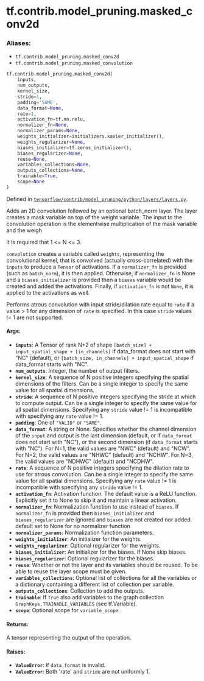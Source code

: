 <div itemscope itemtype="http://developers.google.com/ReferenceObject">
<meta itemprop="name" content="tf.contrib.model_pruning.masked_conv2d" />
<meta itemprop="path" content="Stable" />
</div>

# tf.contrib.model_pruning.masked_conv2d

### Aliases:

* `tf.contrib.model_pruning.masked_conv2d`
* `tf.contrib.model_pruning.masked_convolution`

``` python
tf.contrib.model_pruning.masked_conv2d(
    inputs,
    num_outputs,
    kernel_size,
    stride=1,
    padding='SAME',
    data_format=None,
    rate=1,
    activation_fn=tf.nn.relu,
    normalizer_fn=None,
    normalizer_params=None,
    weights_initializer=initializers.xavier_initializer(),
    weights_regularizer=None,
    biases_initializer=tf.zeros_initializer(),
    biases_regularizer=None,
    reuse=None,
    variables_collections=None,
    outputs_collections=None,
    trainable=True,
    scope=None
)
```



Defined in [`tensorflow/contrib/model_pruning/python/layers/layers.py`](/code/stable/tensorflow/contrib/model_pruning/python/layers/layers.py).

Adds an 2D convolution followed by an optional batch_norm layer.
The layer creates a mask variable on top of the weight variable. The input to
the convolution operation is the elementwise multiplication of the mask
variable and the weigh

It is required that 1 <= N <= 3.

`convolution` creates a variable called `weights`, representing the
convolutional kernel, that is convolved (actually cross-correlated) with the
`inputs` to produce a `Tensor` of activations. If a `normalizer_fn` is
provided (such as `batch_norm`), it is then applied. Otherwise, if
`normalizer_fn` is None and a `biases_initializer` is provided then a `biases`
variable would be created and added the activations. Finally, if
`activation_fn` is not `None`, it is applied to the activations as well.

Performs atrous convolution with input stride/dilation rate equal to `rate`
if a value > 1 for any dimension of `rate` is specified.  In this case
`stride` values != 1 are not supported.

#### Args:

* <b>`inputs`</b>: A Tensor of rank N+2 of shape
    `[batch_size] + input_spatial_shape + [in_channels]` if data_format does
    not start with "NC" (default), or
    `[batch_size, in_channels] + input_spatial_shape` if data_format starts
    with "NC".
* <b>`num_outputs`</b>: Integer, the number of output filters.
* <b>`kernel_size`</b>: A sequence of N positive integers specifying the spatial
    dimensions of the filters.  Can be a single integer to specify the same
    value for all spatial dimensions.
* <b>`stride`</b>: A sequence of N positive integers specifying the stride at which to
    compute output.  Can be a single integer to specify the same value for all
    spatial dimensions.  Specifying any `stride` value != 1 is incompatible
    with specifying any `rate` value != 1.
* <b>`padding`</b>: One of `"VALID"` or `"SAME"`.
* <b>`data_format`</b>: A string or None.  Specifies whether the channel dimension of
    the `input` and output is the last dimension (default, or if `data_format`
    does not start with "NC"), or the second dimension (if `data_format`
    starts with "NC").  For N=1, the valid values are "NWC" (default) and
    "NCW".  For N=2, the valid values are "NHWC" (default) and "NCHW".
    For N=3, the valid values are "NDHWC" (default) and "NCDHW".
* <b>`rate`</b>: A sequence of N positive integers specifying the dilation rate to use
    for atrous convolution.  Can be a single integer to specify the same
    value for all spatial dimensions.  Specifying any `rate` value != 1 is
    incompatible with specifying any `stride` value != 1.
* <b>`activation_fn`</b>: Activation function. The default value is a ReLU function.
    Explicitly set it to None to skip it and maintain a linear activation.
* <b>`normalizer_fn`</b>: Normalization function to use instead of `biases`. If
    `normalizer_fn` is provided then `biases_initializer` and
    `biases_regularizer` are ignored and `biases` are not created nor added.
    default set to None for no normalizer function
* <b>`normalizer_params`</b>: Normalization function parameters.
* <b>`weights_initializer`</b>: An initializer for the weights.
* <b>`weights_regularizer`</b>: Optional regularizer for the weights.
* <b>`biases_initializer`</b>: An initializer for the biases. If None skip biases.
* <b>`biases_regularizer`</b>: Optional regularizer for the biases.
* <b>`reuse`</b>: Whether or not the layer and its variables should be reused. To be
    able to reuse the layer scope must be given.
* <b>`variables_collections`</b>: Optional list of collections for all the variables or
    a dictionary containing a different list of collection per variable.
* <b>`outputs_collections`</b>: Collection to add the outputs.
* <b>`trainable`</b>: If `True` also add variables to the graph collection
    `GraphKeys.TRAINABLE_VARIABLES` (see tf.Variable).
* <b>`scope`</b>: Optional scope for `variable_scope`.


#### Returns:

A tensor representing the output of the operation.


#### Raises:

* <b>`ValueError`</b>: If `data_format` is invalid.
* <b>`ValueError`</b>: Both 'rate' and `stride` are not uniformly 1.